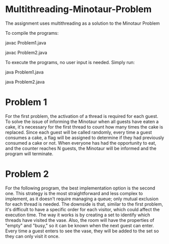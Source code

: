 # Multithreading-Minotaur-Problem

The assignment uses multithreading as a solution to the Minotaur Problem

To compile the programs:

javac Problem1.java

javac Problem2.java

To execute the programs, no user input is needed. Simply run:

java Problem1.java

java Problem2.java

# Problem 1

For the first problem, the activation of a thread is required for each guest. To solve the issue of informing the Minotaur when all guests have eaten a cake, it's necessary for the first thread to count how many times the cake is replaced. Since each guest will be called randomly, every time a guest consumes a cake, a flag will be assigned to determine if they had previously consumed a cake or not. When everyone has had the opportunity to eat, and the counter reaches N guests, the Minotaur will be informed and the program will terminate.

# Problem 2

For the following program, the best implementation option is the second one. This strategy is the most straightforward and less complex to implement, as it doesn't require managing a queue; only mutual exclusion for each thread is needed. The downside is that, similar to the first problem, it's difficult to have a specific order for each visitor, which could affect the execution time. 
The way it works is by creating a set to identify which threads have visited the vase. Also, the room will have the properties of "empty" and "busy," so it can be known when the next guest can enter. 
Every time a guest enters to see the vase, they will be added to the set so they can only visit it once.
